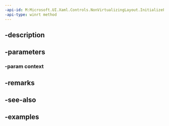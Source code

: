 ```yaml
---
-api-id: M:Microsoft.UI.Xaml.Controls.NonVirtualizingLayout.InitializeForContextCore(Microsoft.UI.Xaml.Controls.NonVirtualizingLayoutContext)
-api-type: winrt method
---
```


## -description

## -parameters

### -param context

## -remarks

## -see-also

## -examples

